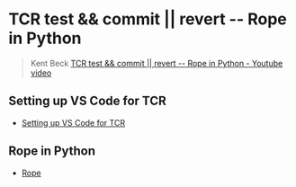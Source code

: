 # TCR test && commit || revert -- Rope in Python

>Kent Beck [TCR test && commit || revert -- Rope in Python - Youtube video](https://www.youtube.com/playlist?list=PLlmVY7qtgT_nhLyIbeAaUlFOWbWT5y53t)

## Setting up VS Code for TCR

- [Setting up VS Code for TCR](.vscode/settings.json)

## Rope in Python

- [Rope](rope.py)
